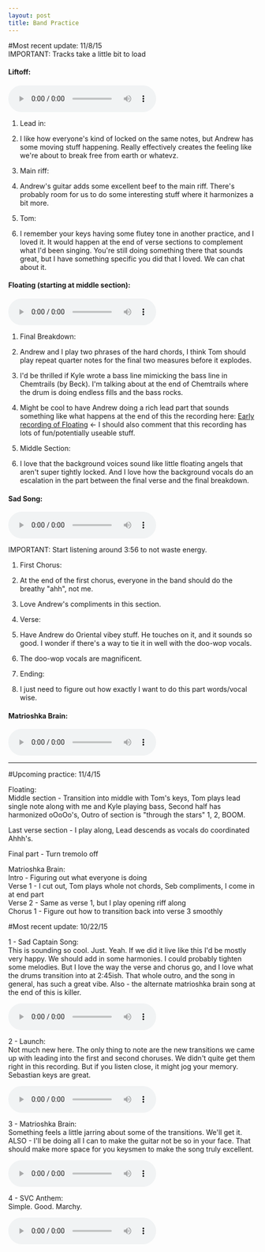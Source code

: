 ```yaml
---
layout: post
title: Band Practice
---
```


#Most recent update: 11/8/15  
IMPORTANT: Tracks take a little bit to load  

#### Liftoff:  
<audio controls>
<source src="{{ site.baseurl }}/audio/114-liftoff.mp3" type="audio/mpeg">
</audio>

1.  Lead in:  
  1. I like how everyone's kind of locked on the same notes, but Andrew has some moving stuff happening. Really effectively creates the feeling like we're about to break free from earth or whatevz.
  
2.  Main riff:  
  1. Andrew's guitar adds some excellent beef to the main riff. There's probably room for us to do some interesting stuff where it harmonizes a bit more.   
  
3. Tom:  
  1. I remember your keys having some flutey tone in another practice, and I loved it. It would happen at the end of verse sections to complement what I'd been singing. You're still doing something there that sounds great, but I have something specific you did that I loved. We can chat about it.  
  


#### Floating (starting at middle section):  
<audio controls>
<source src="{{ site.baseurl }}/audio/114-float-second-half.mp3" type="audio/mpeg">
</audio>

1. Final Breakdown:  
  1. Andrew and I play two phrases of the hard chords, I think Tom should play repeat quarter notes for the final two measures before it explodes.  
  2. I'd be thrilled if Kyle wrote a bass line mimicking the bass line in Chemtrails (by Beck). I'm talking about at the end of Chemtrails where the drum is doing endless fills and the bass rocks.  
  3. Might be cool to have Andrew doing a rich lead part that sounds something like what happens at the end of this the recording here: [Early recording of Floating](http://jaredclarkgay.github.io/svc-matrioshka-brain/All%20Songs/) <- I should also comment that this recording has lots of fun/potentially useable stuff.
  
2. Middle Section:  
  1. I love that the background voices sound like little floating angels that aren't super tightly locked. And I love how the background vocals do an escalation in the part between the final verse and the final breakdown.  

#### Sad Song:
<audio controls>
<source src="{{ site.baseurl }}/audio/114-sadsong.mp3" type="audio/mpeg">
</audio>

IMPORTANT: Start listening around 3:56 to not waste energy.  

1. First Chorus:  
  1. At the end of the first chorus, everyone in the band should do the breathy "ahh", not me.  
  2. Love Andrew's compliments in this section.
  
2. Verse:  
  1. Have Andrew do Oriental vibey stuff. He touches on it, and it sounds so good. I wonder if there's a way to tie it in well with the doo-wop vocals.  
  2. The doo-wop vocals are magnificent.  
  
3. Ending:
  1. I just need to figure out how exactly I want to do this part words/vocal wise.  

#### Matrioshka Brain:
<audio controls>
<source src="{{ site.baseurl }}/audio/114-matbrain.mp3" type="audio/mpeg">
</audio>


------------------------------------


#Upcoming practice: 11/4/15  

Floating:  
Middle section - Transition into middle with Tom's keys, Tom plays lead single note along with me and Kyle playing bass, Second half has harmonized oOoOo's, Outro of section is "through the stars" 1, 2, BOOM.  

Last verse section - I play along, Lead descends as vocals do coordinated Ahhh's.  

Final part - Turn tremolo off


Matrioshka Brain:  
Intro - Figuring out what everyone is doing  
Verse 1 - I cut out, Tom plays whole not chords, Seb compliments, I come in at end part  
Verse 2 - Same as verse 1, but I play opening riff along  
Chorus 1 - Figure out how to transition back into verse 3 smoothly


#Most recent update: 10/22/15  

1 - Sad Captain Song:  
This is sounding so cool. Just. Yeah. If we did it live like this I'd be mostly very happy. We should add in some harmonies. I could probably tighten some melodies. But I love the way the verse and chorus go, and I love what the drums transition into at 2:45ish. That whole outro, and the song in general, has such a great vibe. Also - the alternate matrioshka brain song at the end of this is killer.  

<audio controls>
<source src="{{ site.baseurl }}/audio/bp1-sadcaptain.mp3" type="audio/mpeg">
</audio>

2 - Launch:  
Not much new here. The only thing to note are the new transitions we came up with leading into the first and second choruses. We didn't quite get them right in this recording. But if you listen close, it might jog your memory. Sebastian keys are great.

<audio controls>
<source src="{{ site.baseurl }}/audio/bp1-launch.mp3" type="audio/mpeg">
</audio>

3 - Matrioshka Brain:  
Something feels a little jarring about some of the transitions. We'll get it. ALSO - I'll be doing all I can to make the guitar not be so in your face. That should make more space for you keysmen to make the song truly excellent.

<audio controls>
<source src="{{ site.baseurl }}/audio/bp1-matrioshka.mp3" type="audio/mpeg">
</audio>

4 - SVC Anthem:  
Simple. Good. Marchy.  

<audio controls>
<source src="{{ site.baseurl }}/audio/bp1-svc-anthem.mp3" type="audio/mpeg">
</audio>